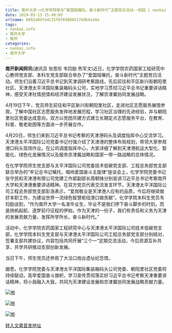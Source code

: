 ```yaml
---
title: 南开大学->化学学院举办“爱国铭嘱托，奋斗新时代”主题党日活动--校园 | nankai.info
date: 2019-05-13 15:40:03
urlname: 6892a097edc15f6f698885174db4a34a
tags: 
- nankai.info
- 南开大学
- 南开
categories:
- nankai.info
- 南开大学
---
```



**南开新闻网讯**(通讯员 张思彤 韦钧励 熊军文)近日，化学学院农药国家工程研究中心教师党支部、本科生党支部联合举办了“爱国铭嘱托，奋斗新时代”主题党日活动。师生们沿着习近平总书记到天津调研考察路线，先后前往和平区新兴街朝阳里社区、天津港太平洋国际集装箱码头公司，实地学习贯彻习近平总书记重要讲话精神，感受天津社情民情和经济建设发展状况，了解京津冀协同发展战略。

4月19日下午，党员师生前往和平区新兴街朝阳里社区，走进社区志愿服务展馆参观，了解中国社区志愿服务发祥地发展历程，学习社区治理的先进经验，并与朝阳里社区党委达成意向，双方以党团共建方式建立长期定点志愿服务平台，在教育、科普、敬老助困等方面进一步开展合作。

4月20日，师生们来到习近平总书记考察的天津港码头及调度指挥中心交流学习。天津港太平洋国际公司党委书记付强介绍了天津港的整体布局规划，带领大家参观港口码头现场作业。在公司调度指挥中心，大家详细了解到天津港航运大型化、智能化、绿色化发展情况以及服务京津冀战略和国家一带一路战略的总体情况。

在化学学院师生党支部与太平洋国际公司党委技术低碳党支部、工程总务部党支部联合举办的“牢记总书记嘱托，唱响爱国奋斗主旋律”座谈会上，化学学院党委书记张守民和天津港有限公司党建工作部副部长周朝锋分别宣讲习近平总书记考察南开大学和天津港重要讲话精神。在双方党员代表交流发言环节，天津港太平洋国际公司工程总务部党支部彭浩表示，“爱岗敬业是天津港人应有的品质，今后将继续做好本职工作，为建设世界一流绿色智慧枢纽港口做贡献”。化学学院本科生党员韦钧励谈到，“作为南开大学一名准毕业生，毕业不是我们停下奋斗脚步的时刻，而是扬帆起航、逐梦前行征程的伊始，作为天津的一份子，我们有责任和义务为天津的发展贡献力量，发挥所学所长，奋斗新时代。”

活动中，化学学院农药国家工程研究中心与天津港太平洋国际公司技术低碳党支部，化学学院本科生党支部与天津港太平洋国际公司工程总务部党支部分别结对，签署支部共建协议，内容包括共同开展“三个一”定期交流活动，今后资源互补共享，共学共研推动支部创新发展。

当日下午，师生党员还参观了大沽口炮台遗址纪念馆。

据悉，化学学院党委与天津港太平洋国际集装箱码头公司党委、朝阳里社区党委将持续联动，高举爱国奋斗旗帜，学习宣传贯彻落实好习近平总书记考察天津重要讲话精神，将小我融入大我，共同为天津建设发展和京津冀协同发展战略贡献力量。



![图](http://news.nankai.edu.cn/pic/0/00/35/42/354226_419353.jpg)

![图](http://news.nankai.edu.cn/pic/0/00/35/42/354225_537328.jpg)

![图](http://news.nankai.edu.cn/pic/0/00/35/42/354224_999993.jpg)

[转入文章首发地址](http://news.nankai.edu.cn/qqxy/system/2019/05/13/000450914.shtml)